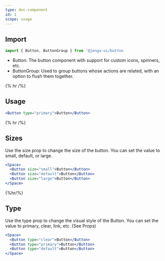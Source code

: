 ```yaml
---
type: doc-component
id: 1
scope: usage
---
```


## Import

```js
import { Button, ButtonGroup } from '@jenga-ui/button
```

- Button: The button component with support for custom icons, spinners, etc.
- ButtonGroup: Used to group buttons whose actions are related, with an option to flush them together.

{% hr /%}

## Usage

```jsx
<Button type="primary">Button</Button>
```

{% hr /%}

## Sizes

Use the size prop to change the size of the button. You can set the value to small, default, or large.

```jsx
<Space>
  <Button size="small">Button</Button>
  <Button size="default">Button</Button>
  <Button size="large">Button</Button>
</Space>
```

{%hr/%}

## Type

Use the type prop to change the visual style of the Button. You can set the value to primary, clear, link, etc. (See Props)

```jsx
<Space>
  <Button type="clear">Button</Button>
  <Button type="primary">Button</Button>
  <Button type="default">Button</Button>
</Space>
```
